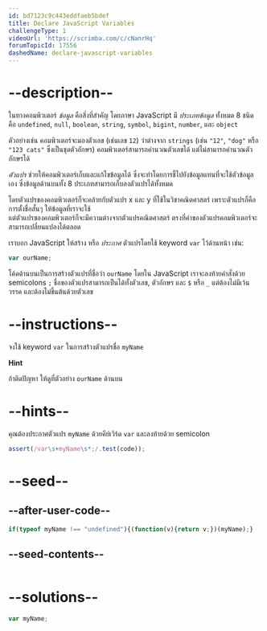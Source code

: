 ```yaml
---
id: bd7123c9c443eddfaeb5bdef
title: Declare JavaScript Variables
challengeType: 1
videoUrl: 'https://scrimba.com/c/cNanrHq'
forumTopicId: 17556
dashedName: declare-javascript-variables
---
```


# --description--

ในทางคอมพิวเตอร์ <dfn>ข้อมูล</dfn> คือสิ่งที่สำคัญ โดยภาษา JavaScript มี <dfn>ประเภทข้อมูล</dfn> ทั้งหมด 8 ชนิด คือ `undefined`, `null`, `boolean`, `string`, `symbol`, `bigint`, `number`, และ `object`

ตัวอย่างเช่น คอมพิวเตอร์จะมองตัวเลข (เช่นเลข `12`) ว่าต่างจาก `strings` (เช่น `"12"`, `"dog"` หรือ `"123 cats"` ซึ่งเป็นชุดตัวอักษร)
คอมพิวเตอร์สามารถคำนวณตัวเลขได้ แต่ไม่สามารถคำนวณตัวอักษรได้ 

<dfn>ตัวแปร</dfn> ช่วยให้คอมพิวเตอร์เก็บและแก้ไขข้อมูลได้ ซึ่งจะทำโดยการชี้ไปยังข้อมูลแทนที่จะใช้ตัวข้อมูลเอง ซึ่งข้อมูลด้านบนทั้ง 8 ประเภทสามารถเก็บลงตัวแปรได้ทั้งหมด

โดยตัวแปรของคอมพิวเตอร์ก็จะคล้ายกับตัวแปร x และ y ที่ใช้ในวิชาคณิตศาสตร์ เพราะตัวแปรก็คือการตั้งชื่อสั้นๆ ให้ข้อมูลที่เราจะใช้  
แต่ตัวแปรของคอมพิวเตอร์ก็จะมีความต่างจากตัวแปรคณิตศาสตร์ ตรงที่ค่าของตัวแปรคอมพิวเตอร์จะสามารถเปลี่ยนแปลงได้ตลอด

เราบอก JavaScript ให้สร้าง หรือ <dfn>ประกาศ</dfn> ตัวแปรโดยใช้ keyword `var` ไว้ด้านหน้า เช่น:


```js
var ourName;
```

โค้ดด้านบนเป็นการสร้างตัวแปรที่ชื่อว่า `ourName` โดยใน JavaScript เราจะลงท้ายคำสั่งด้วย semicolons `;`
ชื่อของตัวแปรสามารถเป็นได้ทั้งตัวเลข, ตัวอักษร และ `$` หรือ `_` แต่ต้องไม่มีเว้นวรรค และต้องไม่ขึ้นต้นด้วยตัวเลข

# --instructions--

จงใช้ keyword `var` ในการสร้างตัวแปรชื่อ `myName`

**Hint**  

ถ้าติดปัญหา ให้ดูที่ตัวอย่าง `ourName` ด้านบน

# --hints--

คุณต้องประกาศตัวแปร `myName` ด้วยคีย์เวิร์ด `var` และลงท้ายด้วย semicolon

```js
assert(/var\s+myName\s*;/.test(code));
```

# --seed--

## --after-user-code--

```js
if(typeof myName !== "undefined"){(function(v){return v;})(myName);}
```

## --seed-contents--

```js

```

# --solutions--

```js
var myName;
```
